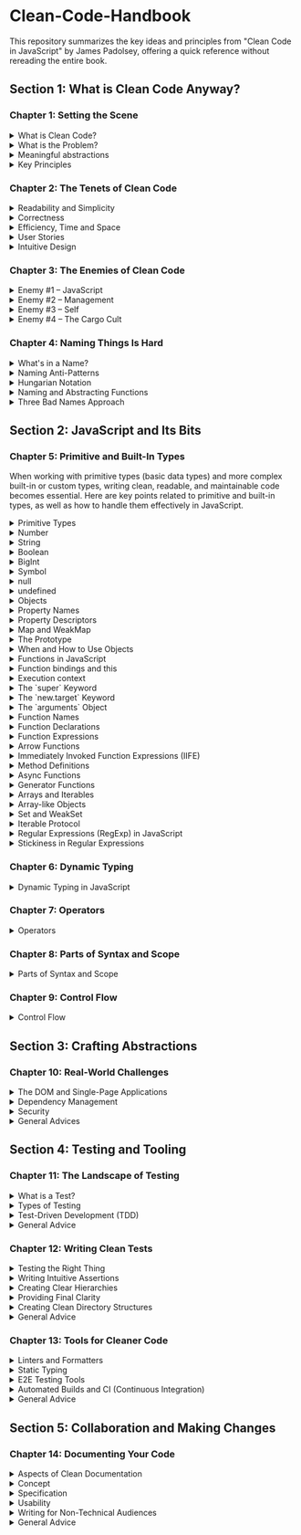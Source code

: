 # Clean-Code-Handbook
This repository summarizes the key ideas and principles from "Clean Code in JavaScript" by James Padolsey, offering a quick reference without rereading the entire book.

## Section 1: What is Clean Code Anyway?

### Chapter 1: Setting the Scene

<details> 
  <summary>What is Clean Code?</summary>
  
- Clean code is simple, clear, and maintainable.

- It prioritizes readability for humans over machines.
  
</details> 

<details>
  <summary>What is the Problem?</summary>
  
   Understanding the user's needs is crucial in programming. To effectively address a problem, we must ask key questions:
  
  - What problem is the user encountering?
  - How do they currently carry out this task?
  - What existing solutions are there and how do they work?
  
  By thoroughly understanding the problem, we can ideate, plan, and write code that effectively resolves it. Our perception of the problem shapes the model we create, which ultimately influences the solution we develop.

</details>

<details>
  <summary>Meaningful abstractions</summary>
  
- Abstraction simplifies complexity by presenting it in a more understandable form. In coding, abstractions allow us to manage complexity without needing to grasp all underlying details. The key is that every line of code involves using, creating, or communicating abstractions.
  ![Screenshot_1](https://github.com/user-attachments/assets/4909a76c-53fc-4e42-854d-11d45ab8a3a0)

  
- The tower of abstraction represents the layers of complexity in technology, from hardware at the base to high-level interfaces at the top. Each layer abstracts complexity for the layer above. When writing code, we're adding to this tower, with users either being other developers or end-users who interact with the simplified interfaces we've built. 
 ![Screenshot_2](https://github.com/user-attachments/assets/5520edc6-e8b8-4131-95fa-8dc58d5ce3c0)

</details>

<details> 
  <summary>Key Principles</summary>
- Code should be readable, understandable, and maintainable.
- Avoid unnecessary complexity and always aim for simplicity in structure and logic.
</details>


### Chapter 2: The Tenets of Clean Code

<details> 
  <summary>Readability and Simplicity</summary>
  
- Readable code is paramount. It should be easy for others (or your future self) to understand the intent of the code without extensive comments or documentation.

- Simple solutions to problems are often the best, avoiding unnecessary abstraction and complexity.

1. **Correct**: The code performs its intended function accurately.
2. **Stable**: It consistently behaves as expected under various conditions.
3. **Resilient**: It gracefully handles errors and unexpected situations.

#### Example

```javascript
// Instead of this:
  const r = (x, y) => Math.sqrt(Math.pow(x, 2) + Math.pow(y, 2)); 

// Write this:
  function calculateHypotenuse(x, y) {
    return Math.sqrt(x * x + y * y);
}
```
  
</details> 

<details>
  <summary>Correctness</summary>
  
  Correct code meets predefined expectations and requirements.

  ### Establishing Correctness

1. **Understand Requirements**:
   - Requirements should guide how the code should behave.

3. **Handle Edge Cases**:
   - Recognize and manage special scenarios and edge cases.

4. **Use Existing Libraries**:
   - Prefer using well-tested open-source libraries for common tasks. 

5. **Test Thoroughly**:
   - Develop comprehensive tests to ensure your code meets all requirements and handles various scenarios effectively.
  
</details>

<details>
  <summary>Efficiency, Time and Space </summary>

  Efficiency in software development focuses on optimizing resource use—time, space, and performance—while minimizing waste. Key aspects include:

- Performance: Enhancing execution speed.
- Resource Use: Reducing memory and CPU consumption.
- Economy: Designing cost-effective code.
- Ecology: Lowering environmental impact.

#### Time Optimization
  Efficient time management ensures faster performance and better user experience by:

- Reducing execution time.
- Optimizing CPU usage.
- Enhancing responsiveness through techniques like asynchronous programming.
  
#### Space Optimization  
  Effective space management minimizes data size and improves performance by:

- Optimizing memory usage.
- Reducing data duplication.
- Efficiently managing bandwidth.

Balancing these factors leads to software that is not only effective but also environmentally and user-friendly.

</details>

<details>
  <summary>User Stories</summary>
  
 User stories articulate system requirements from the user's perspective, commonly used in Agile methodologies like Scrum(breaks work into smaller parts, iterative development, delivering high value).

### Structure 

- **Person**:The user role benefiting from the feature.
- **Want**:  The desired functionality.
- **Purpose**: The benefit of the feature for the user.

### Examples

- **Add Contact**:
- **Delete Contact**:
- **Find Contact**:

### Benefits of User Stories

1. **User Focus**: Clarifies requirements based on user needs. 
2. **Development Guidance**: Provides clear goals for prioritization.
3. **Usability**:  Helps create intuitive solutions.

</details>

<details>
  <summary>Intuitive Design</summary>
  
Intuitive design aims to create user interfaces that are easy to understand and use without extensive cognitive effort.

### Principles 

1. **Consistency**: Use familiar patterns to reduce learning curves.

2. **Clarity**: Design elements should clearly convey their functions.

3. **Feedback**: Provide immediate responses to user actions.

### Examples

- Common icons (e.g., "X" for close).

- Naming conventions (e.g., Boolean functions starting with "is"). (e.g., `isValid`, `isCompleted`). it helps users quickly understand the return type.

- Color coding (e.g., green for success, red for errors).

</details>


### Chapter 3: The Enemies of Clean Code

<details>
  <summary>Enemy #1 – JavaScript</summary>

  JavaScript is a versatile language that presents challenges for clean coding due to its flexibility and rapidly evolving ecosystem. Key issues include:

  - **Complexity:** A wide array of frameworks and libraries can lead to inconsistencies.

  - **Diverse Approaches:** Multiple ways to achieve goals complicate clean code practices.

  </details>

  <details>
  <summary>Enemy #2 – Management</summary>

  Management practices can compromise clean code quality through:

  - **Pressure to Ship:** Deadlines may result in neglected documentation, architecture degradation, and insufficient testing.

  - **Bad Metrics:** Metrics that don't align with clean code principles can misguide priorities.

  - **Lack of Ownership:** Absence of responsibility leads to fragile, inefficient code.

  </details>

  <details>
  <summary>Enemy #3 – Self</summary>

 Programmers must balance ego and pride to maintain clean code:

  - **Avoid Complex Syntax:**Prioritize simplicity and readability over showcasing skill.

  - **Team Dynamics:** Embrace compromise and understanding in differing opinions.

  - **Address Imposter Syndrome:** Recognize self-worth and communicate confidently despite self-doubt.

  </details>

  <details>
  <summary>Enemy #4 – The Cargo Cult</summary>

  Cargo culting involves imitating practices without understanding their purpose. Key points include:

  - **Pressure to Ship:** Deadlines may result in neglected documentation, architecture degradation, and insufficient testing.

  - **Blind Imitation:**  Copying code or practices without understanding can lead to inefficiencies.

  - **Tool Adoption:** Use tools and libraries critically, evaluating their suitability and relevance.


  </details>

### Chapter 4: Naming Things Is Hard

<details>
  <summary>What's in a Name?</summary>
  
Choosing a good name is subjective and depends on the context, experience, and language. Good names should reflect:

- **Purpose:** 
  A well-chosen name clearly indicates the purpose of a function, variable, or class. Names should be self-evident within their context, avoiding unnecessary comments.

  #### Example: 

  ```javascript
    class TenancyAgreement {
    // Better names communicate purpose effectively
    documentId; 
    documentTimestamp;
  }
  ```

- **Concept:** Good names convey the underlying idea or concept they represent, which is essential for understanding the intent behind the code.

 #### Example: 

  ```javascript
   const status = {
      rejectedDeal,
      acceptedDeal,
      pendingDeal,
      stalledDeal
};
  ```


- **Contract:** Expectations about its behavior. A good name sets expectations about its usage:

1. Boolean variables prefixed with is.

2. Constants in uppercase.

3. Plural names indicate collections.

</details>

<details>
  <summary>Naming Anti-Patterns</summary>

Avoid common naming pitfalls:

1. **Needlessly Short Names**

Short names often obscure intent and rely on specific knowledge.

#### Example: 

  ```javascript
  //Bad Namning:

   function incId(id, f) {
    for (let x = 0; x < ids.length; ++x) {
        if (ids[x].id === id && f(ids[x])) {
            ids[x].n++;
        }
    }
}


//Good Naming:

function incrementJobInstancesByIdIfFilter(id, filter) {
    for (let i = 0; i < jobs.length; i++) {
        let job = jobs[i];
        if (job.id === id && filter(job)) {
            job.nInstances++;
        }
    }
}
  ```

  2. **Needlessly Exotic Names**

Exotic names can confuse the reader.

#### Example: 

  ```javascript
  //Bad Namning:

  function deStylizeParameters(params) {
    disEntangleParams(params, p => !!p.style).obliterate();
}

//Good Naming:

function removeStylingFromParams(params) {
    filterParams(params, param => !!param.style).remove();
}
  ```

3. **Needlessly Long Names**

Long names can indicate confusion and complexity.

#### Example: 

  ```javascript
  //Bad Namning:

documentManager.refreshAndSaveSignedAndNonPendingDocuments();

//Good Naming:

documentManager.refreshSignedDocuments();
documentManager.refreshNonPendingDocuments();
documentManager.saveSignedDocuments();
documentManager.saveNonPendingDocuments();

  ```

</details>


<details>
<summary>Hungarian Notation</summary>

Hungarian Notation involves prefixing variable names with type information, which can be useful but also has its disadvantages in JavaScript.

#### Example: 

  ```javascript
  function renderArticle(name) {
    const article = Article.getByName(name);
    const title = article.getTitle();
    const strArticle = article.toString();
    // ...
}

  ```
</details>

<details>
<summary>Naming and Abstracting Functions</summary>

Function names should be imperative, avoiding over-qualification.

#### Example: 

  ```javascript
  function findBicycle({ color, frontWheel }) {
    // Implementation
}


  ```
</details>

<details>
<summary>Three Bad Names Approach</summary>

To overcome naming challenges, generate three imperfect names and refine from there.

#### Example: 

  ```javascript
 // Generate three bad names
// 1. matchUsernameAgainstForbiddenWords
// 2. checkForForbiddenWordConflicts
// 3. isUsernameReservedWord

// Refine to a suitable name
let finalName = isUsernameForbiddenWord;

  ```
This technique facilitates brainstorming and leads to clearer names.

</details>


## Section 2: JavaScript and Its Bits

### Chapter 5: Primitive and Built-In Types

When working with primitive types (basic data types) and more complex built-in or custom types, writing clean, readable, and maintainable code becomes essential. Here are key points related to primitive and built-in types, as well as how to handle them effectively in JavaScript.

<details>
  <summary>Primitive Types</summary>
  In JavaScript, primitive types are values that are not objects and do not have methods or properties. The seven primitive types are:

- **Number**
- **String**
- **Boolean**
- **Undefined**
- **Null**
- **BigInt**
- **Symbol**

#### Immutability of Primitives

- **Immutability:** Primitive values are immutable. You cannot change the value itself, only reassign variables to new values.
- **Example:**

    ```javascript
    let name = 'simon';
    let copy = name;
    name = name.toUpperCase();
    // name => "SIMON"
    // copy => "simon"
    ```

#### Primitive Wrappers

- **Primitive Wrappers:** JavaScript wraps primitive values in their respective wrapper objects (e.g., `String`, `Number`) to allow access to methods. Wrapping occurs at the time of property access.
- **Wrapper Objects:** While you can create wrapper objects yourself, adding properties to them is not recommended as it is considered an anti-pattern.

    ```javascript
    const name = new String('James');
    name.surname = 'Padolsey'; // Anti-pattern
    ```

- **Casting:** Invoking wrapper constructors as functions casts values to a different type:

    ```javascript
    String(123); // "123"
    Number("2"); // 2
    Boolean(0); // false
    ```

#### Falsy Primitives

- **Falsy Values:** Values that evaluate to `false` in Boolean contexts. There are eight falsy values:

    - `null`
    - `undefined`
    - `+0 or -0` (zero)
    - `false` (Boolean)
    - `""` (empty string)
    - `0n` (BigInt zero)
    - `NaN` (Not-a-Number)

- **Truthy Values:** All values that are not falsy.

- **Example:**

    ```javascript
    if (0) {
        // This will not run. 0 is falsy.
    }
    if (1) {
        // This will run. 1 is truthy.
    }
    ```

#### Best Practices

- **Be Explicit:** When checking for values, especially in conditional or logical contexts, be explicit to avoid unexpected behavior from falsy values.

    ```javascript
    if (person.age === null || person.age === undefined) {
        processIdentity(person);
    }
    ```

</details>


<details>
  <summary>Number</summary>
  
 The `Number` primitive type in JavaScript is used to represent numerical data and is stored in the double-precision 64-bit floating-point format (IEEE 754). The format is divided into three parts:

- **1 bit** for the sign (positive or negative)
- **11 bits** for the exponent (position of the decimal point)
- **52 bits** for the fraction or significand (integer value)

#### Zero Values

- **Positive Zero (+0) and Negative Zero (-0):** In JavaScript, both are considered equal (`+0 === -0`) and both are falsy.

#### Precision and Limits

- **Safe Integer Range:** JavaScript can safely represent integers between `Number.MIN_SAFE_INTEGER` and `Number.MAX_SAFE_INTEGER`:

    ```javascript
    Number.MAX_SAFE_INTEGER; // 9007199254740991
    Number.MIN_SAFE_INTEGER; // -9007199254740991
    ```

- **Precision Loss:** Beyond these bounds, integer precision is lost. For example:

    ```javascript
    const max = Number.MAX_SAFE_INTEGER;
    max + 1; // => 9007199254740992 (correct)
    max + 2; // => 9007199254740992 (incorrect)
    ```

- **BigInt:** For numbers beyond this range, use `BigInt`:

    ```javascript
    const max = BigInt(Number.MAX_SAFE_INTEGER);
    max + 1n; // => 9007199254740992n (correct)
    ```

#### Floating-Point Precision

- **Decimal Precision Issues:** Due to floating-point representation, some decimals may have precision issues:

    ```javascript
    0.1 + 0.2; // => 0.30000000000000004
    ```

- **Comparison:** Use `Number.EPSILON` to handle precision errors in comparisons:

    ```javascript
    const someValue = 0.1 + 0.2;
    if (Math.abs(someValue - 0.3) < Number.EPSILON) {
        // someValue is effectively equal to 0.3
    }
    ```

- **Integer Conversion:** Convert decimals to integers for precise calculations:

    ```javascript
    const unwieldyDecimalValue = 0.12345678;
    unwieldyDecimalValue * 1e8; // => 12345678
    ```

#### Special Values

- **NaN (Not-a-Number):** Represents a failed number conversion:

    ```javascript
    Number('wow'); // NaN
    ```

    Check for valid numbers:

    ```javascript
    if (typeof myNumber === 'number' && !isNaN(myNumber)) {
        // Do something with the number
    }
    ```

- **Infinity and -Infinity:** Represent overflow in mathematical operations:

    ```javascript
    100 / 0; // => Infinity
    100 / -0; // => -Infinity
    ```

    Check for Infinity:

    ```javascript
    100 / 0 === Infinity; // => true
    ```

</details>


<details>
  <summary>String</summary>
  
 The `String` type in JavaScript represents sequences of characters and is used for text-like content. Strings can be delimited by:

- **Single quotes:** `'Titanic'`
- **Double quotes:** `"Ship"`
- **Backticks (template literals):** 
    ```javascript
    const report = `
    RMS Titanic was a British passenger liner...
    `;
    ```

#### Multi-line Strings

- **Single and Double Quotes:** Use escaped newlines (`\`):

    ```javascript
    const a = "example of a \
    string with escaped newline \
    characters";
    ```

- **Template Literals:** Naturally support multi-line strings and expression interpolation:

    ```javascript
    const nBreadLoaves = 4;
    const breadLoafCost = 2.40;
    const message = `
    I bought ${nBreadLoaves} loaves of bread for ${nBreadLoaves * breadLoafCost} euros.
    `;
    ```

#### Unicode

- **UTF-16 Encoding:** JavaScript strings are sequences of 16-bit integers (UTF-16 code units). Most characters are represented by a single code unit, but some, like emojis, require surrogate pairs.

    - **Example:** Panda emoji requires two UTF-16 code units: U+D83D and U+DC3C.

- **Combining Characters:** Some characters can be combined to form new symbols. For example, accents can be added to letters using combining characters:

    ```javascript
    const accentedLetter = 'a\u0303'; // "ã"
    ```

- **Escape Sequences:**
    - **Basic Multilingual Plane (BMP):** Use `\uXXXX` for characters between U+0000 and U+FFFF.
    - **Supplementary Planes:** Use `\u{X}` for characters between U+010000 and U+10FFFF.

    ```javascript
    const pandaEmoji = '\u{1F43C}'; // 🐼
    ```

#### Length Property

- **Length vs. Actual Characters:** The `length` property returns the number of UTF-16 code units, not the number of characters or grapheme clusters. This can be misleading for strings containing surrogate pairs or complex symbols.

    ```javascript
    'fox'.length; // 3
    '12345'.length; // 5
    '😊'.length; // 2 (surrogate pair)
    ```


</details>


<details>
  <summary>Boolean</summary>
  
  The `Boolean` primitive type represents two values: `true` and `false`.

#### Usage

- **Semantics:** Represents binary states like on/off or yes/no. Commonly used in control flow:

    ```javascript
    const age = 100;
    const hasLivedTo100 = age >= 100;
    if (hasLivedTo100) {
        console.log('Congratulations on living to 100!');
    }
    ```

#### Wrapping

- **Boolean Object:** The `Boolean` primitive can be wrapped in an object:

    ```javascript
    const isTrueObj = new Boolean(true);
    const isFalseObj = new Boolean(false);
    ```

- **Behavior in Conditionals:** When used as an object, the `Boolean` instance will always evaluate to `true` in conditionals, regardless of its primitive value:

    ```javascript
    if (isFalseObj) {
        // This will run
    }
    ```

- **Recommendation:** Avoid wrapping Boolean values in objects. It’s an anti-pattern and can lead to unexpected behavior.

#### Logical Operators

- **Logical Operators:** Boolean values are commonly returned by logical operators such as `>=` and `===`.

    ```javascript
    const result = (5 >= 3); // true
    const isEqual = (5 === 5); // true
    ```


</details>

<details>
  <summary>BigInt</summary>
  
 The `BigInt` type in JavaScript is used for representing integers of arbitrary precision, allowing for storage and operations on very large integers that exceed the precision of the `Number` type.

#### Declaration

- **Syntax:** BigInt literals are declared by appending `n` to the end of an integer:

    ```javascript
    const largeNumber = 100007199254740991n;
    ```

#### Features

- **Arbitrary Precision:** Can represent integers of unlimited length, useful for applications needing high-accuracy integers, such as financial calculations.

- **Operations:** BigInt values can be used with arithmetic operators, but only if both operands are BigInts:

    ```javascript
    const result = (1n + (2n * 3n)) + 4n; // => 11n
    ```

- **Type Compatibility:** BigInt cannot be used directly with JavaScript's native `Math` methods or mixed with `Number` types:

    ```javascript
    Math.abs(1n); // TypeError: Cannot convert a BigInt value to a number
    1n + 1; // TypeError: Cannot mix BigInt and other types, use explicit conversions
    ```

#### Summary

- **Usage:** BigInt is ideal for scenarios requiring precise integer representation beyond the limits of the Number type.
- **Compatibility:** Ensure operations involve only BigInt values to avoid TypeErrors.

</details>

<details>
  <summary>Symbol</summary>
  
  A `Symbol` is a primitive type used to create unique values that can be used as property keys. Each `Symbol` is guaranteed to be unique and can be used to add metadata or private properties to objects.

#### Creation

- **Syntax:** Symbols are created using the `Symbol` function. An optional description can be provided for debugging purposes:

    ```javascript
    const uniqueKey = Symbol();
    const annotatedKey = Symbol('Description');
    ```

#### Features

- **Uniqueness:** Each Symbol is unique, meaning two Symbols created with the same description will still be different:

    ```javascript
    const key1 = Symbol('key');
    const key2 = Symbol('key');
    console.log(key1 === key2); // => false
    ```

- **Object Properties:** Symbols can be used as keys for object properties. These properties are not enumerated by default object iteration methods like `for...in`:

    ```javascript
    const obj = {};
    obj[Symbol('hidden')] = 'value';
    for (let key in obj) console.log(key); // Does not log the Symbol key
    ```

- **Retrieval:** To access properties keyed by Symbols, use `Object.getOwnPropertySymbols`:

    ```javascript
    const symbols = Object.getOwnPropertySymbols(obj);
    console.log(obj[symbols[0]]); // => 'value'
    ```

- **Use Cases:** Symbols are useful for defining unique properties or metadata on objects, and for implementing private or hidden properties. They can also be used for custom behavior, such as defining a custom iterator with `Symbol.iterator`.

#### Example

Symbols can be used for unique property keys and custom behaviors:

```javascript
const log = thing => {
    console.log(
        thing[log.CUSTOM_RENDER] ?
        thing[log.CUSTOM_RENDER](thing) :
        thing
    );
};
log.CUSTOM_RENDER = Symbol();

class Person {
    constructor(name) {
        this.name = name;
        this[log.CUSTOM_RENDER] = () => `Person (name = ${this.name})`;
    }
}

log(123); // Logs: "123"
log(new Person('Sarah')); // Logs: "Person (name = Sarah)"
```
#### Summary
- **Uniqueness**: Symbols are always unique and useful for non-enumerable properties.
- **Usage**: Ideal for creating unique keys for object properties, private metadata, and custom object behaviors.

</details>

<details>
  <summary>null</summary>
  
 The `null` primitive type represents the intentional absence of a value. It is used to explicitly indicate that a value is not available or has not been set.

#### Key Points

- **Single Value:** `null` is a type with a single value, which is `null`.
- **Intentional Absence:** Unlike `undefined`, which signifies a value that is not defined, `null` is used to denote that a value is deliberately absent.
  
    ```javascript
    const features = {
        hasWifi: false,
        hasDisabledAccess: true,
        hasParking: null
    };
    ```

- **Falsy Value:** `null` is always falsy in Boolean contexts, meaning it evaluates to `false` in conditionals:

    ```javascript
    if (features.hasParking) {
        // This will not run as hasParking is null
    }
    ```

- **Explicit Checks:** To distinguish between `null` and `undefined`, it's advisable to perform explicit checks:

    ```javascript
    if (features.hasParking !== null && features.hasParking !== undefined) {
        // hasParking is available...
    } else {
        // hasParking is not set (undefined) or unavailable (null)
    }
    ```

- **Abstract Equality Comparison:** Using the abstract equality operator `==` can check for both `null` and `undefined`:

    ```javascript
    if (features.hasParking != null) {
        // hasParking is available...
    } else {
        // hasParking is not set (undefined) or unavailable (null)
    }
    ```

- **Typeof Operator:** Be cautious with the `typeof` operator. Due to JavaScript's legacy behavior, `typeof null` returns `"object"`, which can be misleading:

    ```javascript
    typeof null; // => "object"
    ```

#### Summary

- **Use Case:** `null` is used to explicitly represent the absence of a value.
- **Checks:** Prefer explicit checks (e.g., `value === null`) to ensure clarity and avoid bugs.
- **Behavior:** `null` is falsy and can be compared with `undefined` using `==` for succinctness, though explicit checks are recommended for clarity.

</details>

<details>
  <summary>undefined</summary>
  
 The `undefined` primitive type indicates that a value is not defined or is missing. It represents the absence of a value that should be explicitly set.

#### Key Points

- **Single Value:** `undefined` is a type with only one value, which is `undefined`. It is used to signify that a value has not been initialized or does not exist:

    ```javascript
    const coffee = {
        type: 'Flat White',
        shots: 2
    };
    coffee.name; // => undefined
    coffee.type; // => "Flat White"
    ```

- **Implicit Setting:** Unlike `null`, `undefined` should not be explicitly set. It is automatically assigned by JavaScript when a variable or object property is declared but not initialized:

    ```javascript
    let someVar;
    console.log(someVar); // => undefined
    ```

- **ReferenceError vs. Undefined:** If an identifier is not declared, accessing it will result in a `ReferenceError`. Accessing a non-existent property on an object, however, will return `undefined`:

    ```javascript
    // ReferenceError
    thisDoesNotExist; // !! ReferenceError: thisDoesNotExist is not defined

    const obj = {};
    console.log(obj.foo); // => undefined

    // TypeError
    console.log(obj.foo.baz); // !! TypeError: Cannot read property 'baz' of undefined
    ```

- **Global Value:** `undefined` is a globally available value in JavaScript. It is not a literal and should not be reassigned. Reassigning `undefined` in local scopes can lead to unexpected results:

    ```javascript
    let undefined = 1;
    console.log(undefined); // => 1

    // Avoid this anti-pattern
    ```

- **Reliable `undefined`:** To avoid issues with reassigning `undefined`, use the `void` operator or `typeof` operator to reliably check for `undefined` values:

    ```javascript
    void 0; // => undefined
    void null; // => undefined
    void undefined; // => undefined

    // Safe check for undefined
    if (typeof myValue === 'undefined') { ... }
    ```

- **Linting Tools:** Use linting tools to enforce correct usage of `undefined` and avoid potential pitfalls.

#### Summary

- **Use Case:** `undefined` represents variables or properties that are not defined or initialized.
- **Avoid Assigning:** Do not assign `undefined` to variables; use `null` instead for intentional absence.
- **Explicit Checks:** Always explicitly check for `undefined` using `typeof`.
</details>

<details>
  <summary>Objects</summary>
  
  In JavaScript, everything that is not a primitive value is considered an object. This includes plain objects, arrays, functions, and more. Objects are fundamental for storing collections of data and representing complex entities.

#### Plain Objects

A plain object is commonly created using an object literal, which is a set of key-value pairs enclosed in curly braces:

```javascript
const animal = {
    name: 'Duck',
    hobby: 'Paddling'
};
```
#### Object Constructor
You can also create objects using the Object constructor. This method is less common but still valid:

```javascript
const animal = new Object();
animal.name = 'Duck';
animal.hobby = 'Paddling';
```
#### Object Literals vs. Object Constructor
- **Object Literals**: Preferred for most situations due to their simplicity and readability. They allow you to define and initialize an object in a single expression.

```javascript
const person = {
    firstName: 'John',
    lastName: 'Doe'
};
```
- **Object Constructor**: Less commonly used, but useful for creating objects dynamically or when adding properties later.

```javascript
const person = new Object();
person.firstName = 'John';
person.lastName = 'Doe';
```
#### Key Points
- **Properties and Methods**: Objects can have properties (key-value pairs) and methods (functions as values).

```javascript
const car = {
    make: 'Toyota',
    model: 'Corolla',
    start: function() {
        console.log('Car started');
    }
};

car.start(); // => Car started
```
- **Prototype**: All objects in JavaScript inherit properties and methods from a prototype. This prototype-based inheritance is a core feature of JavaScript's object model.

#### Summary
- **Object Creation**: Use object literals for simplicity and readability. Use the Object constructor when dynamically creating objects or when needed.
- **Object Use**: Objects are used to group related data and functionality together. They are foundational to JavaScript programming

</details>

<details>
  <summary>Property Names</summary>
  
In JavaScript, property names (or keys) used in objects are stored as strings. However, when using object literals, you can declare keys using regular identifiers, number literals, or string literals. Here’s how you can define property names:

```javascript
const object = {
    foo: 123,         // Using an identifier as the key
    "baz": 123,       // Using a String literal as the key
    123: 123          // Using a Number literal as the key
};
```
#### Accessing Properties
- **Identifiers**: Preferred for readability and ease of access. Properties defined with identifiers can be accessed using dot notation:

```javascript
const data = {
    hobbies: ['tennis', 'kayaking']
};
data.hobbies; // => ['tennis', 'kayaking']
```
- **String Literals**: If the key is not a valid identifier, you must use square-bracket notation:

```javascript
const data = {
    'my hobbies': ['tennis', 'kayaking']
};
data['my hobbies']; // => ['tennis', 'kayaking']
```
- **Number Literals**: When using number literals as keys, they are automatically converted to strings:

```javascript
const data = {
    123: 'numeric key'
};
data[123]; // => 'numeric key'
```

#### Computed Property Names
- You can use computed property names with square brackets to dynamically add properties to an object literal:

```javascript
const data = {
    ['item' + (1 + 2)]: 'foo'
};
console.log(data); // => { item3: 'foo' }
console.log(data.item3); // => 'foo'
```

#### Objects as Key-Value Stores
- Objects can store arbitrary values as properties, making them useful for key-value pairs. However, since all keys are internally stored as strings, you might need to use string representations of non-primitive values:

```javascript
const me = {
    name: 'James',
    location: 'England',
    toString() {
        return [this.name, this.location].join(', ');
    }
};
console.log(me.toString()); // => "James, England"
console.log(String(me)); // => "James, England"
```
#### Using Objects with String Coercion
- When an object is used in a context that requires a string, such as when used as a key in another object, its toString method is called:

```javascript
const peopleInEurope = {};
peopleInEurope[me] = true;
console.log(Object.keys(peopleInEurope)); // => ["James, England"]
console.log(peopleInEurope[me]); // => true
```
#### Modern Alternatives
- Using Map or WeakMap is preferred for cases where keys need to be non-primitive or more complex:

- **Map**: Provides a way to use objects or other values as keys, preserving their identity.

- **WeakMap**: Stores key-value pairs where the keys are objects and are garbage-collected when no longer in use.

- This approach allows for more robust handling of key-value pairs where the key is not just a string.

</details>

<details>
  <summary>Property Descriptors</summary>
  
  In JavaScript, when adding properties to objects using object literals or property access, the properties have implicit traits:

- **configurable:** Allows the property to be deleted from the object or its descriptor to be changed.
- **enumerable:** Indicates whether the property will appear in enumerations like `for...in` and `Object.keys()`.
- **writable:** Determines if the property's value can be changed via assignment (e.g., `obj.prop = ...`).

### Setting Property Descriptors

You can define or modify these traits using the `Object.defineProperty()` method. By default, traits are set to `false`, so you need to specify them explicitly if needed:

```javascript
const myObject = {};
Object.defineProperty(myObject, 'name', {
    writable: false,
    configurable: false,
    enumerable: true,
    value: 'The Unchangeable Name'
});

console.log(myObject.name); // => "The Unchangeable Name"
myObject.name = 'something else'; // No effect
console.log(myObject.name); // => "The Unchangeable Name"
delete myObject.name; // No effect
console.log(myObject.name); // => "The Unchangeable Name"
```
- You can also use Object.defineProperties() to define multiple properties at once:

```javascript
const chocolate = Object.defineProperties({}, {
    name: { value: 'Chocolate', enumerable: false },
    tastes: { value: ['Bitter', 'Sweet'], enumerable: true }
});

console.log(chocolate.name); // => "Chocolate"
console.log(chocolate.tastes); // => ["Bitter", "Sweet"]
console.log(Object.keys(chocolate)); // => ["tastes"]
```
#### Handling Configurability
- If a property is marked as non-configurable, attempting to redefine or change its traits will throw a TypeError:

```javascript
const obj = {};
Object.defineProperty(obj, 'timestamp', {
    configurable: false,
    value: Date.now()
});

Object.defineProperty(obj, 'timestamp', {
    configurable: true
});
// ! TypeError: Cannot redefine property: timestamp
```
#### Getters and Setters
- You can define custom setters and getters for properties. Getters return a value when the property is accessed, while setters handle assignments:

```javascript
const data = Object.defineProperties({}, {
    name: {
        set(name) { this.normalizedName = name.toLowerCase(); },
        get() { return this.normalizedName; }
    }
});

data.name = 'MoLLy BroWn';
console.log(data.name); // => "molly brown"
```
- In this example, name is not enumerable, writable, or configurable. Instead, the internal normalizedName is used for storage:

```javascript
console.log(Object.keys(data)); // => ["normalizedName"]
```
#### Defining Getters and Setters in Object Literals or Classes
- You can define getters and setters directly within object literals or class definitions. For example, a custom subclass of Array with a last getter:

```javascript
class SpecialArray extends Array {
    get last() { return this[this.length - 1]; }
}

const myArray = new SpecialArray('a', 'b', 'c', 'd');
console.log(myArray.last); // => "d"
myArray.push('e');
console.log(myArray.last); // => "e"
```
#### Best Practices
- **Principle of Least Astonishment (POLA)**: Ensure that custom behaviors or properties align with user expectations to avoid surprises or bugs.
- **Consistency**: Follow natural language semantics and maintain consistency in property behavior and custom methods.
By keeping these practices in mind, you can ensure that your use of property descriptors and custom getters/setters is clear, predictable, and maintainable.

</details>

<details>
  <summary>Map and WeakMap</summary>
  
 `Map` and `WeakMap` are JavaScript abstractions for storing key-value pairs. Unlike regular objects, where keys are limited to strings and symbols, `Map` and `WeakMap` can use any value as a key, including non-primitive values.

### Map

A `Map` object allows you to store key-value pairs where both keys and values can be of any type:

```javascript
const populationBySpecies = new Map();
const reindeer = { name: 'Reindeer', formalName: 'Rangifer tarandus' };
populationBySpecies.set(reindeer, 2000000);

console.log(populationBySpecies.get(reindeer)); // => 2,000,000
```
- Key Characteristics:
- Keys and values can be of any type.
- Keys are ordered by insertion.
- Iteration is done in insertion order.
#### WeakMap
`WeakMap` is similar to `Map` but holds weak references to keys, meaning that if an object used as a key is garbage-collected, it will not be held in memory by the WeakMap. This helps prevent memory leaks when dealing with temporary or disposable keys.

```javascript
const weakMap = new WeakMap();
const obj = { name: 'Temporary Object' };
weakMap.set(obj, 'Some value');

// After `obj` is no longer in use and is garbage-collected, the entry in `weakMap` is also removed.
```
- Key Characteristics:
- Keys must be objects (not primitive values).
- Key references are weak; if the object is garbage-collected, the key-value pair is removed from the WeakMap.
- Does not support iteration or retrieval of all keys/values.
#### When to Use Map or WeakMap
- Map if you need a collection where keys can be of any type and you need predictable iteration order or access to all key-value pairs.

- Use WeakMap if you need to associate data with objects where the associated data should not prevent the object from being garbage-collected.
Most of the time, a plain object will suffice for storing key-value pairs, but `Map` and `WeakMap` provide specialized functionality for more advanced scenarios.

</details>

<details>    
  <summary>The Prototype</summary>
  
  JavaScript uses prototypes for inheritance. Each object has an internal property called `[[Prototype]]`. When a property is accessed, JavaScript looks for it on the object, and if not found, it traverses up the prototype chain.

### Basic Usage

1. **Creating a Prototype:**

   ```javascript
   const engineerPrototype = {
     type: 'Engineer',
     sayHello() {
       return `Hello, I'm ${this.name} and I'm an ${this.type}`;
     }
   };
   ```
2. **Using Object.create**:

```javascript
const pandaTheEngineer = Object.create(engineerPrototype);
pandaTheEngineer.name = 'Panda';
console.log(pandaTheEngineer.sayHello()); // => "Hello, I'm Panda and I'm an Engineer"
```
3. **Modifying Prototypes**:
```javascript
engineerPrototype.sayGoodbye = () => 'Goodbye!';
console.log(pandaTheEngineer.sayGoodbye()); // => "Goodbye!"
```
4. **Overriding Methods**:
```javascript
pandaTheEngineer.sayHello = () => 'Yo!';
console.log(pandaTheEngineer.sayHello()); // => "Yo!"
```
5. **Inspecting Prototypes:**

```javascript
Object.getPrototypeOf(pandaTheEngineer) === engineerPrototype; // => true
```

#### Class Syntax
- Modern JavaScript uses class syntax, which simplifies prototype-based inheritance:

```javascript
class Engineer {
  type = 'Engineer';
  constructor(name) {
    this.name = name;
  }
  sayHello() {
    return `Hello, I'm ${this.name} and I'm an ${this.type}`;
  }
}
const pandaTheEngineer = new Engineer();
```
- Instance vs Prototype:
- **Instance properties**: name
- **Prototype properties**: type, sayHello

#### Avoid Modifying Native Prototypes
- Modifying native prototypes can lead to conflicts. Instead, extend native types with subclasses:

```javascript
class HeartArray extends Array {
  join() {
    return super.join(' ❤ ');
  }
}
const yay = new HeartArray('this', 'is', 'lovely');
console.log(yay.join()); // => "this ❤ is ❤ lovely"
```

</details>

<details>
  <summary>When and How to Use Objects</summary>
  
 ### Appropriate Use of Objects

- **Concept Representation:** Use objects to model and represent concepts or entities relevant to your application. For instance, subclassing `Array` to create a `HeartArray` is appropriate because it represents a sequential set of values with additional functionality.
  
- **Abstraction Design:** Ensure that objects fit naturally into your application’s design. Consider how other programmers will interact with your objects and avoid confusing or misleading designs.

### Key Points

- **Semantic Matching:** Objects should align with the concepts they represent. For example, `HeartArray` extends `Array` because it semantically represents an array with extra functionality.

- **Expectation Management:** When designing objects, consider how they will be used and what other developers will expect. This will help in creating clear, maintainable code.

### Summary

Understanding and using objects correctly is crucial for writing effective JavaScript code. Proper design and use of objects make your code cleaner and easier to work with, aligning with best practices and programming expectations.

For deeper insights into object design and abstraction, refer to Chapter 11, Design Patterns.

</details>

<details>
  <summary>Functions in JavaScript</summary>
  
 ### Types of Function Declarations

1. **Function Declaration**
   ```javascript
   function myFunction() {}
   ```
- Hoisted: Yes
- Named: Yes
2. **Function Expression**
```javascript
const myFunction = function() {};
```
- Hoisted: No
- Named: Optional (can be anonymous or named)
3. **Named Function Expression**
```javascript
const myFunction = function myFunction() {};
```
- Hoisted: No
- Named: Yes (name is local to the function itself)
4. **Fat-Arrow Function Expression**
```javascript
const myFunction = () => {};
```
- Hoisted: No
- Named: No
#### Method Definitions  
- Object Literal Method Definition

```javascript
const things = {
  myMethod() {},
  anotherMethod() {}
};
```
- Class Method Definition

```javascript
class Thing {
  myMethod() {}
  anotherMethod() {}
}
```
##### Syntactic Contexts
1. **Statement**

- Example: `function myFunction() {}`
- Description: Functions declared as statements are hoisted and can be used before they appear in the code.
2. **Expression**

- Example: `const myFunction = function() {};`
- Description: Functions declared as expressions are not hoisted and can be used only after their declaration.
3. **Method Definition**

- Example: `myMethod() {}`
- Description: Methods defined within objects or classes.
#### Key Points
- **Hoisting**: Function declarations are hoisted, allowing their use before declaration. Function expressions and fat-arrow functions are not hoisted.
- **Naming**: Function expressions can be named or anonymous. Named function expressions can have their own name, while fat-arrow functions are always anonymous.
- **Context**: Methods are specific to object literals and class definitions.

</details>

<details>
  <summary>Function bindings and this</summary>
  
### Key Bindings

1. **`this`**
   - **Description:** Refers to the execution context of the function. The value of `this` depends on how the function is invoked.
   - **Examples:**
     ```javascript
     function show() {
       console.log(this);
     }
     show(); // `this` depends on the calling context
     ```

2. **`super`**
   - **Description:** Refers to the superclass in a method or constructor. Used to call methods or access properties from the superclass.
   - **Examples:**
     ```javascript
     class Animal {
       speak() {
         console.log('Animal speaks');
       }
     }
     class Dog extends Animal {
       speak() {
         super.speak(); // Calls the speak method of Animal
         console.log('Dog barks');
       }
     }
     ```

3. **`new.target`**
   - **Description:** Indicates whether the function was invoked as a constructor with the `new` operator.
   - **Examples:**
     ```javascript
     function MyClass() {
       console.log(new.target); // Outputs: MyClass if called with new, undefined otherwise
     }
     new MyClass(); // MyClass
     MyClass(); // undefined
     ```

4. **`arguments`**
   - **Description:** Provides access to the arguments passed to the function. Not available in arrow functions.
   - **Examples:**
     ```javascript
     function sum() {
       let total = 0;
       for (let arg of arguments) {
         total += arg;
       }
       return total;
     }
     sum(1, 2, 3); // 6
     ```

### Arrow Functions

- **Behavior:** Arrow functions do not have their own `this`, `super`, `new.target`, or `arguments`. They inherit these bindings from their parent scope.
- **Examples:**
  ```javascript
  const arrowFunction = () => {
    console.log(this); // `this` is inherited from the outer scope
  };
  ```
</details>

<details>
  <summary>Execution context</summary>
  
  ### `this` Keyword

- **Determination:** The value of `this` is determined at the call time of the function and refers to the object the function is invoked on.
- **Example:**
  ```javascript
  const london = { name: 'London' };
  const tokyo = { name: 'Tokyo' };
  function sayMyName() {
    console.log(`My name is ${this.name}`);
  }
  sayMyName(); // Logs: "My name is undefined"
  london.sayMyName = sayMyName;
  london.sayMyName(); // Logs: "My name is London"
  tokyo.sayMyName = sayMyName;
  tokyo.sayMyName(); // Logs: "My name is Tokyo"
   ```
#### Global Context
- **Browser**: In the global scope, this refers to the window object.
- **Node.js**: In the global context, this refers to the module's exports.
#### Special Cases
1. **Arrow Functions**:

- **Behavior**: Arrow functions inherit this from their surrounding lexical scope.
- **Example**:
 ```javascript
const greet = () => console.log(this);
 ```
2. **Constructors**:

- **Behavior**: When a function is invoked with `new`, `this`   is a new object with its `[[Prototype]]` set to the function's prototype property.
- **Example**:
 ```javascript
function Person(name) {
  this.name = name;
}
const person = new Person('Alice');
 ```
#### Forcing this
- **bind()**: Creates a new function with `this` set to a specific value.

 ```javascript
const sayHelloToTokyo = sayMyName.bind(tokyo);
sayHelloToTokyo(); // Logs: "My name is Tokyo"
 ```
- **call()** and **apply()**: Invoke a function with this set to a specific value.

 ```javascript
tokyo.sayMyName.call(london); // Logs: "My name is London"
 ```
#### Best Practices
- Avoid Complex Invocation: Use methods like call, apply, and bind sparingly in higher-level logic to maintain code clarity. Rely on more straightforward function calls when possible.

</details>

<details>
  <summary>The `super` Keyword</summary>
  
 The `super` keyword is used in class definitions and object literals to interact with a superclass's properties and methods. It has three distinct uses:

1. **`super()`**: Calls the superclass's constructor. Must be called within a subclass's constructor and before accessing `this`.
   ```javascript
   class Banana extends Fruit {
     constructor() {
       super(); // Calls the Fruit constructor
     }
   }
   ```
2. **`super.property`**: Accesses a property on the superclass. Valid within methods defined using method definitions or constructors.

```javascript
const utils = {
  method() {
    return super.property; // Accesses a superclass property
  }
};
```
3. **`super.method()`**: Invokes a method on the superclass. Can be used in methods defined with method definitions or constructors.

```javascript
const Utils = {
  method() {
    super.method(); // Calls a superclass method
  }
};
```
#### Key Points
- **Context**: `super` is tied to class and method definitions.
- **Binding**: Unlike `this`, `super` is bound at definition time, not call time.
- **Typical Use**: Primarily used in class definitions to reference and call methods or properties from a superclass.
The `super` keyword helps manage inheritance and method calls in a structured and intuitive way, aligning with OOP principles.

</details>

<details>
  <summary>The `new.target` Keyword</summary>
  
 The `new.target` binding is used to determine whether a function was called with the `new` operator. It references the constructor function or class being instantiated.

### Key Uses

1. **Checking for Constructor Invocation**
   - When a constructor function is called with `new`, `new.target` is set to the constructor. This allows you to verify if the function was invoked as a constructor or directly.
   ```javascript
   class Foo {
     constructor() {
       console.log(new.target === Foo); // Logs: true
     }
   }
   new Foo(); // => Logs: true
   ```
2. **Ensuring Proper Usage**

- You can use  `new.target` to enforce correct instantiation practices. For example, you can ensure a function is called with `new` or throw an error if it's not.
```javascript
function Foo() {
  if (new.target !== Foo) {
    throw new Error('Foo is a constructor: please instantiate via new Foo()');
  }
}
new Foo() instanceof Foo; // => true
Foo(); // => Error: Foo is a constructor: please instantiate via new Foo()
```
3. **Creating Consistent Behavior**

- To handle cases where constructors are called with or without `new`, you can make the constructor behave consistently by redirecting direct calls to `new`.
```javascript
function Foo() {
  if (new.target !== Foo) {
    return new Foo();
  }
}
new Foo() instanceof Foo; // => true
Foo() instanceof Foo; // => true
```
#### Best Practices
- Avoid Confusing Behavior: Use `new.target` to enforce proper usage patterns or provide consistent behavior, but avoid implementing complex or unexpected functionality based on how the constructor is invoked. Stick to principles of least astonishment (POLA) to ensure your code remains intuitive and easy to understand.

</details>

<details>
  <summary> The `arguments` Object </summary>
- The `arguments` object is an array-like object available within all non-arrow functions. It holds the values of the arguments passed to the function.

### Characteristics

- **Array-like**: It has a `length` property and indexed elements (like an array), but lacks array methods (e.g., `forEach`, `map`, `reduce`).
- **Example Usage**:
  ```javascript
  function sum() {
    let total = 0;
    for (let n of arguments) total += n;
    return total;
  }
  sum(1, 2, 3, 4, 5); // => 15
  ```
## Transition to Rest Parameters
-With the introduction of the rest parameter syntax (...arg), arguments has become less common. Rest parameters provide a true array with all array methods available:

```javascript
Копировать код
function sum(...numbers) {
  return numbers.reduce((total, n) => total + n, 0);
}
sum(1, 2, 3, 4, 5); // => 15
```
## Best Practices
- Use Rest Parameters: Prefer rest parameters (...args) for new code to leverage genuine array methods and enhance code readability.
- Legacy Code: The arguments object is still valid and may appear in older codebases. However, transitioning to rest parameters is recommended for new development.

</details>

<details>
  <summary> Function Names </summary>
  
### Key Points
- **Function Declaration**: A function’s name is specified in its declaration and accessible via the `name` property.
  ```javascript
  function example() {}
  example.name; // => "example"
  ```
- Named Function Expressions: A function assigned to a variable can have a name independent of the variable, accessible only within the function scope.

``` javascript
const myFunction = function internalName() {};
myFunction.name; // => "internalName"
```
- Internal Usage: The internal name is useful for recursive or repeated calls inside the function itself, even when assigned to a different variable.

``` javascript
const myFunction = function recursiveFn() {
  recursiveFn(); // => the function can call itself here
};
```
## Practical Example
- Named function expressions can be particularly useful for recursive callbacks:

``` javascript
const capitalizeNames = function capitalize(item) {
  return Array.isArray(item) ?
    item.map(capitalize) : 
    item.charAt(0).toUpperCase() + item.slice(1);
};
```
</details>

<details>
  <summary>Function Declarations</summary>

  ### Key Points:
- **Hoisting**: Function declarations are hoisted, meaning they can be called before they are declared in the code.
  ```javascript
  hoistedFunction(); // Works without error
  function hoistedFunction() {}
  ```
- Contrast with Function Expressions: Function expressions assigned to variables are not hoisted and will throw an error if called before they are initialized.

```javascript
regularFunctionExpression(); // ReferenceError
const regularFunctionExpression = function() {};
```
- Best Practices: While hoisting can be useful, relying on it is generally discouraged as it can lead to confusion. It's better to declare functions in a clear, logical order.

</details>


<details>
  <summary>Function Expressions</summary>
  
  ### Key Points:
- **Definition**: Function expressions define functions as values, allowing them to be used wherever other values are defined.
  ```javascript
  const arrayOfFunctions = [
    function(){},
    function(){}
  ];
  ```
- Anonymous Functions: Function expressions can be anonymous, meaning they are not assigned a name. These are useful in callbacks, such as:

```javascript
[1, 2, 3].forEach(function(value) {
  // do something with each value
});
```
## Arrow Functions vs Function Expressions:
- Function expressions have access to their own this and arguments bindings.
- Arrow functions do not, which can limit their use in certain contexts, such as object methods or DOM event handlers.
# Use Case: For instance, when defining methods on prototypes, function expressions allow access to the instance via this:

``` javascript
FooBear.prototype.sayHello = function() {
  return `Hello I am ${this.name}`;
};
new FooBear().sayHello(); // => "Hello I am Foo Bear"
```
# Conclusion: Despite the rise of arrow functions, function expressions remain valuable, especially when this context is needed.

</details>


<details>
  <summary>Arrow Functions</summary>
  
  ### Key Points:
- **Definition**: Arrow functions are a more succinct alternative to function expressions with two forms:
  - **Regular**: Includes a function body and requires an explicit `return`.
    ```javascript
    const arrow = (arg1, arg2) => { return 123; };
    ```
  - **Concise**: Omits the `return` keyword for a single expression.
    ```javascript
    const arrow = (arg1, arg2) => 123;
    ```

- **Single Argument**: For single arguments, parentheses can be omitted:
  ```javascript
  const addOne = n => n + 1;
  ```
- Common Use Case: Arrow functions are often used in array methods for concise callbacks:

```javascript
[1, 2, 3].map(n => n * 2).map(n => `Number ${n}`);
// => ["Number 2", "Number 4", "Number 6"]
```
-Returning Objects: To return an object literal, wrap it in parentheses to avoid confusion with the function body:

```javascript
const giveMeAnObjectPlease = () => ({ name: 'Gandalf', age: 2019 });
```
## Key Differences from function expressions:

- No this or arguments bindings: Arrow functions retain the this value from their enclosing context.
- No prototype property: They cannot be used as constructors.
# Best Usage: Arrow functions excel in scenarios requiring concise syntax and when retaining the this context, such as event handlers:

```javascript
class MyUIComponent extends UIComponent {
  constructor() {
    this.bindEvents({
      onClick: () => {
        this; // Refers to MyUIComponent instance
      }
    });
  }
}
```
- Considerations: While succinct, arrow functions can reduce readability in dense code. Always prioritize clarity over brevity:

```javascript
process(n => n.filter((nCallback, compute) => compute(() => nCallback())));
```
</details>


<details>
  <summary>Immediately Invoked Function Expressions (IIFE)</summary>
  
- **IIFE Definition**: A function that runs immediately after being defined.
  ```javascript
  (function() { /* code */ })();
  ```
## Arrow Function IIFE:

```javascript
(() => { /* code */ })();
```
- Purpose: Creates a temporary scope, preventing variable leakage to the outer scope.

- Modern Usage: Rarely needed due to pre-compilation and module systems, but still useful for quick, self-contained logic.

</details>


<details>
  <summary>Method Definitions</summary>
  
 - **Method in Object Literals**:
  ```javascript
  const things = {
    myFunction() { /* code */ }
  };
  ```
- **Method in Class**:

```javascript
class Things {
  myFunction() { /* code */ }
}
```
- Method Bound to Object: Methods are bound to their object ([[HomeObject]]), allowing them to reference super for calling parent class methods.

# Key Example:

```javascript
class Dog {
  greet() { return 'Bark!'; }
}

class JessieTheDog extends Dog {
  greet() { return `${super.greet()} I am Jessie!`; }
}

new JessieTheDog().greet(); // "Bark! I am Jessie!"
```
- Borrowing Methods Caution: Methods retain their [[HomeObject]] binding:

``` javascript
class JessieTheCat extends Cat {
  greet = JessieTheDog.prototype.greet;
}

new JessieTheCat().greet(); // "Bark! I am Jessie!"
```
- Takeaway: Method definitions are more concise but retain binding to their original object, which can lead to unexpected behavior when borrowing methods.

</details>


<details>
  <summary>Async Functions</summary>
  
- **Async Functions** are defined using the `async` keyword before any function type:
  ```javascript
  // Async Function Declaration:
  async function foo() {}
  
  // Async Function Expression:
  const foo = async function() {};
  
  // Async Arrow Function:
  const foo = async () => {};
  
  // Async Method Definition:
  const obj = { async foo() {} };
  ```
#### Key Features:

`await` can be used inside async functions to pause execution until a Promise resolves.
- Async functions always return a Promise, which can also be awaited:
```javascript
const result = await someAsyncFunction();
```
# Async Function Characteristics:

- Same features as their non-async counterparts (e.g., async arrow functions don’t bind this or arguments).
- An async function declaration is hoisted, just like non-async functions.
- Promise Handling: Async functions simplify handling of Promises compared to traditional callback functions.
</details>


<details>
  <summary>Generator Functions</summary>
  
- **Purpose**: Generators control iteration over sequences, including infinite sequences.
  
- **Definition**: Created with a `function*` keyword, followed by an asterisk (`*`). They return a generator object that can pause and resume execution.

- **Behavior**:
  - Use `yield` to pause and return values.
  - The generator can be iterated using `.next()` method or with constructs like `for...of`.

- **Example**: 
  ```javascript
  function* myGenerator() {
    yield 'First';
    yield 'Second';
    yield 'Third';
  }
  
  const gen = myGenerator();
  console.log(gen.next().value); // 'First'
  console.log(gen.next().value); // 'Second'
  console.log(gen.next().value); // 'Third'
  ```

  # Async Generators:
- Combine async and generator functions for handling asynchronous operations in an iterable manner.
- Use for await...of to handle async iterations.

</details>


<details>
  <summary>Arrays and Iterables</summary>
  
# Arrays: Specialized objects with ordered elements. Defined using square brackets.
- Arrays have useful methods like .map() and .join() to manipulate and access elements.
# Iteration:
- Use for...of or forEach for iterating over array elements. These methods are preferred over traditional for loops for readability and functionality.

</details>


<details>
  <summary>Array-like Objects</summary>
  
- Objects that have a length property and indexed elements, but are not true arrays.
- You can use array methods by borrowing them, or convert them to actual arrays using methods like the spread operator (...).
 # Example:

```javascript
const arrayLike = { length: 2, 0: 'foo', 1: 'bar' };
const realArray = Array.from(arrayLike); // Converts array-like to a real array
```

</details>


<details>
  <summary>Set and WeakSet</summary>
  

- **Set**:
  - **Purpose**: Store unique values without duplicates.
  - **Initialization**: Can be initialized with any iterable, like arrays or strings.
  - **Example**:
    ```javascript
    const numbers = new Set([1, 2, 3, 4, 3, 2, 1]);
    console.log(numbers); // Set {1, 2, 3, 4}
    ```

- **WeakSet**:
  - **Purpose**: Store unique objects with weak references, allowing for garbage collection.
  - **Features**:
    - Only accepts objects (not primitives).
    - Objects in WeakSet can be garbage-collected if no other references exist.
  - **Note**: Useful for managing memory in certain contexts, such as caching objects.

</details>


<details>
  <summary>Iterable Protocol</summary>
  
  
- **Purpose**: Define how an object can be iterated over using constructs like `for...of` or the spread syntax.

- **Protocols**:
  - **Iterable Protocol**: An object is iterable if it has a `Symbol.iterator` method that returns an iterator.
  - **Iterator Protocol**: An iterator must have a `next` method that returns an object with `value` and `done` properties.

- **Example of Iterable Object**:
  ```javascript
  const range = {
    start: 0,
    end: 10,
    [Symbol.iterator]() {
      let current = this.start;
      const end = this.end;
      return {
        next() {
          if (current <= end) {
            return { value: current++, done: false };
          } else {
            return { done: true };
          }
        }
      };
    }
  };

  console.log([...range]); // [0, 1, 2, 3, 4, 5, 6, 7, 8, 9, 10]
  ```
  Example of Using Generator Function:

- **Generator Function: Simplifies creating iterators**.
```javascript
function* words() {
  yield 'hello';
  yield 'world';
}

console.log([...words()]); // ['hello', 'world']
```
- **Custom Iterable with Generator**:
```javascript
const customIterable = {
  values: ['a', 'b', 'c'],
  [Symbol.iterator]: function*() {
    for (const value of this.values) {
      yield value.toUpperCase();
    }
  }
};

console.log([...customIterable]); // ['A', 'B', 'C']
```
#### Note: Custom iterables should be read-only and avoid mutating the underlying data during iteration to ensure predictable behavior.

</details>


<details>
  <summary>Regular Expressions (RegExp) in JavaScript</summary>
  
  Regular expressions (RegExp) are used for pattern matching and manipulation of strings. JavaScript supports RegExp through both literal and constructor syntax.

#### Basic Syntax

- **Literal Syntax:**
  ```javascript
  /pattern/
  ```
 - **Constructor Syntax**:
 - 
```javascript
new RegExp('pattern')
```
## Patterns and Flags
- **Pattern Delimiters**: Enclosed in forward slashes (/pattern/).
- **Flags**: Modify matching behavior:
- `i` - Ignore case
- `g` - Global match
- `m` - Multiline
- `s` - Dotall (match newlines with .)
- `u` - Unicode
- `y` - Sticky (match at exact index)
#### Special Characters
- **Dot** (.): Matches any character except newline.
- **Character Classes** ([abc]): Matches any one of the characters.
#### Shorthand Classes:
-`\d` - Digit
-`\w` - Word character
-`\s` - Whitespace
#### Quantifiers
- `{n}` - Exactly n occurrences
- `{n,}` - At least n occurrences
- `{n,m}` - Between n and m occurrences
#### RegExp Methods
- `test(String)` - Tests if pattern matches.
- `exec(String)` - Returns match details.
- `String.prototype.match(RegExp)` - Retrieves matches.
- `String.prototype.replace(RegExp, Function)` - Replaces matches with function's result.
- `String.prototype.matchAll(RegExp)` - Returns iterator of all matches.
- `String.prototype.search(RegExp)` - Finds index of first match.
- `String.prototype.split(RegExp)` - Splits string by pattern.
#### lastIndex Property
- lastIndex: For global (g) and sticky (y) flags, this property determines the starting index for searches and updates after each match. Resetting lastIndex can prevent unexpected results.

</details>

<details>
  <summary>Stickiness in Regular Expressions</summary>
  
 - Stickiness refers to the behavior of a regular expression with the sticky (`y`) flag. When a RegExp has this flag, it tries to match only at the exact position specified by `lastIndex`. If a match isn't found at that index, the match attempt fails.

#### Example

```javascript
const regexp = /cat|hat/y; // match 'cat' or 'hat'
const string = 'cat in a hat';

// Initial lastIndex is 0, so it matches 'cat'
regexp.lastIndex; // => 0
regexp.test(string); // => true

// lastIndex updated to 3 after 'cat', but no match at index 3
regexp.lastIndex; // => 3
string.match(regexp); // => null

// Set lastIndex to 9 (index of 'hat')
regexp.lastIndex = 9;
string.match(regexp); // => ['hat']
```
#### Key Points
- The sticky flag ensures that lastIndex is respected in matching.
- If lastIndex does not align with the desired match, the result may be null or false.
- Stickiness is useful for matching at specific positions but requires careful management of lastIndex.

</details>


### Chapter 6: Dynamic Typing

<details>
  <summary>Dynamic Typing in JavaScript</summary>
  
 
JavaScript is a dynamically typed language, meaning variables do not have fixed types and can change during runtime. Here’s an overview of type detection and conversion in JavaScript.

## Detection

### The `typeof` Operator
The `typeof` operator is used to determine the type of a variable. It returns a string representing the type:
- `typeof "hello"` → `"string"`
- `typeof 42` → `"number"`
- `typeof true` → `"boolean"`
- `typeof undefined` → `"undefined"`
- `typeof {}` → `"object"`

### Type-Detecting Techniques
To ensure accurate type detection, different techniques are used for various types.

### Detecting Booleans
To check if a value is a boolean:
```javascript
const value = true;
console.log(typeof value === 'boolean'); // true
```
### Detecting Numbers
To check if a value is a number:

```javascript
const value = 42;
console.log(typeof value === 'number'); // true
```
### Detecting Strings
To check if a value is a string:
```javascript
const value = "hello";
console.log(typeof value === 'string'); // true
```
### Detecting Undefined
To check if a variable is undefined:

```javascript
let value;
console.log(typeof value === 'undefined'); // true
```
### Detecting Null
To check if a value is null (note that typeof null returns "object", which is misleading):
```javascript
const value = null;
console.log(value === null); // true
```
### Detecting Null or Undefined
To check if a value is either null or undefined:
``` javascript
const value = null;
console.log(value == null); // true (works for both null and undefined)
``` 
### Detecting Arrays
Arrays are objects in JavaScript, but can be detected using Array.isArray():

```javascript
const value = [1, 2, 3];
console.log(Array.isArray(value)); // true
```
### Detecting Instances
To check if a value is an instance of a specific class:
```javascript
class MyClass {}
const instance = new MyClass();
console.log(instance instanceof MyClass); // true
```
### Detecting Plain Objects
Plain objects can be detected using Object.prototype.toString.call():

```javascript
const value = {};
console.log(Object.prototype.toString.call(value) === '[object Object]'); // true
```
## Conversion, Coercion, and Casting

### Converting into a Boolean
To convert a value to a boolean:

```javascript
const value = 1;
console.log(Boolean(value)); // true
```
### Converting into a String
To convert a value to a string:

```javascript
const value = 42;
console.log(String(value)); // "42"
```
### Converting into a Number
To convert a value to a number:

```javascript
const value = "42";
console.log(Number(value)); // 42
```
### Converting into a Primitive
JavaScript automatically converts objects to primitives in certain contexts, using methods like toString() or valueOf():

```javascript
const obj = {
  toString() { return "42"; }
};
console.log(+obj); // 42 (uses toString to convert)
```

</details>


### Chapter 7: Operators

<details>
  <summary>Operators</summary>
  
 Operators in JavaScript are symbols that perform operations on operands. This chapter highlights how to use operators effectively to improve code clarity and maintainability.

## What is an Operator?
An operator is a symbol that performs operations on one or more values (operands) and returns a result. Operators include arithmetic operations, comparisons, logical operations, and more.

### Operator Arity
- **Unary Operators**: Operate on a single operand (e.g., `-x`).
- **Binary Operators**: Operate on two operands (e.g., `x + y`).
- **Ternary Operator**: Operates on three parts (condition and two expressions) (`condition ? expr1 : expr2`).

### Operator Function
Operators perform specific operations and return results based on their type and arity.

### Operator Precedence and Associativity
- **Precedence**: Determines the order in which operators are evaluated in an expression.
- **Associativity**: Determines the order of evaluation for operators with the same precedence (left-to-right or right-to-left).

### Arithmetic and Numeric Operators
- **Addition (`+`)**: Adds two values.
  - Both operands are numbers: `3 + 4` → `7`
  - Both operands are strings: `'foo' + 'bar'` → `'foobar'`
  - One operand is a string: `5 + ' apples'` → `'5 apples'`
  - One operand is a non-primitive: `true + 1` → `2`
  - **Conclusion**: Know your operands to avoid unexpected results.

- **Subtraction (`-`)**: Subtracts one value from another.
  - `5 - 3` → `2`
  - `'5' - 3` → `2` (type coercion occurs)

- **Division (`/`)**: Divides one value by another.
  - `10 / 2` → `5`

- **Multiplication (`*`)**: Multiplies two values.
  - `4 * 5` → `20`

- **Remainder (`%`)**: Returns the remainder of a division.
  - `10 % 3` → `1`

- **Exponentiation (`**`)**: Raises a number to the power of another.
  - `2 ** 3` → `8`

- **Unary Plus (`+x`)**: Converts a value to a number.
  - `+'5'` → `5`

- **Unary Minus (`-x`)**: Negates a value.
  - `-5` → `-5`

### Logical Operators
- **Logical NOT (`!`)**: Inverts a boolean value.
  - `!true` → `false`

- **Logical AND (`&&`)**: Returns true if both operands are true.
  - `true && false` → `false`

- **Logical OR (`||`)**: Returns true if at least one operand is true.
  - `true || false` → `true`

### Comparative Operators
- **Abstract Equality (`==`)**: Compares values for equality with type coercion.
  - `5 == '5'` → `true`

- **Strict Equality (`===`)**: Compares values for equality without type coercion.
  - `5 === '5'` → `false`

- **Greater Than (`>`)**: Checks if one value is greater than another.
  - `10 > 5` → `true`

- **Less Than (`<`)**: Checks if one value is less than another.
  - `5 < 10` → `true`

- **Lexicographic Comparison**: Compares strings based on character order.
  - `'apple' < 'banana'` → `true`

- **Numeric Comparison**: Compares numbers numerically.
  - `10 > 5` → `true`

### The `instanceof` Operator
- Checks if an object is an instance of a specific constructor.
  - `[] instanceof Array` → `true`

### The `in` Operator
- Checks if a property exists in an object.
  - `'name' in { name: 'John' }` → `true`

### Assignment Operators
- **Assignment (`=`)**: Assigns a value to a variable.
  - `let x = 5`

- **Increment (`++`)**: Increases a variable's value by one.
  - **Prefix**: `++x` increments before using the value.
  - **Postfix**: `x++` increments after using the value.

- **Decrement (`--`)**: Decreases a variable's value by one.
  - **Prefix**: `--x` decrements before using the value.
  - **Postfix**: `x--` decrements after using the value.

### Destructuring Assignment
- Extracts values from arrays or properties from objects into variables.
  - `const [a, b] = [1, 2]` → `a = 1, b = 2`
  - `const { name } = { name: 'John' }` → `name = 'John'`

### Property Access Operators
- **Direct Property Access**: Accesses properties using dot notation.
  - `obj.property`

- **Computed Property Access**: Accesses properties using bracket notation.
  - `obj['property']`

### Other Operators and Syntax
- **Delete Operator**: Removes a property from an object.
  - `delete obj.property`

- **Void Operator**: Evaluates an expression and returns `undefined`.
  - `void 0` → `undefined`

- **New Operator**: Creates an instance of an object.
  - `new Date()`

- **Spread Syntax**: Expands elements of an iterable into individual elements.
  - `[...array]` → `[1, 2, 3]`

- **Comma Operator**: Evaluates multiple expressions and returns the result of the last.
  - `let x = (1, 2, 3)` → `x = 3`

- **Grouping**: Parentheses are used to group expressions and control evaluation order.
  - `(2 + 3) * 4` → `20`

- **Bitwise Operators**: Perform bit-level operations (e.g., `&`, `|`, `^`, `~`).

### General Advice: 
- **Clarity over Brevity:** Always prioritize clarity. A longer but clearer line of code is better than a short and cryptic one.

- **Be Mindful of Shortcuts:** Shortcuts with operators can save space but should not sacrifice readability. When in doubt, prefer readability over cleverness.

</details>

### Chapter 8: Parts of Syntax and Scope

<details>
  <summary>Parts of Syntax and Scope</summary>
  
  ## Expressions, Statements, and Blocks

### Expressions
- **Definition**: Code snippets that evaluate to a value.
- **Example**: `2 + 2`, `"Hello" + " World"`

### Statements
- **Definition**: Instructions that perform actions and do not return values directly.
- **Example**: 
  ```javascript
  let x = 10;
  console.log("Hello");
  ```
### Forming Statements with Semicolons
- Usage: Semicolons end statements. While JavaScript can automatically insert them, it's best practice to include them.
#### Example:
```javascript
let x = 5; console.log(x);
```
### Blocks
- Definition: Enclosed in curly braces {}, blocks group statements and create a local scope.
- Usage: Commonly used with conditionals and loops.
#### Example:
```javascript
if (true) {
  let x = 10;
  console.log(x);
}
```
## Scopes and Declarations
### Variable Declarations
- **Keywords**: var, let, const
- **Behavior**:
`var`: Function or global scope, can be re-declared.
`let`: Block scope, cannot be re-declared within the same block.
`const`: Block scope, read-only constant, must be initialized.
### Let Declarations
- **Behavior**: Creates block-scoped variables.
#### Example:
```javascript
let x = 5;
if (true) {
  let x = 10; // Different x
  console.log(x); // 10
}
console.log(x); // 5
```
### Const Declarations
- **Behavior**: Creates block-scoped, read-only variables. Must be initialized.
#### Example:
```javascript
const x = 10;
// x = 20; // Error: Assignment to constant variable.
```
### Function Declarations
- **Behavior**: Hoisted, can be called before its declaration.
#### Example:
```javascript
function greet() {
  console.log("Hello");
}
greet(); // "Hello
```
### Closures
- **Definition**: Functions that maintain access to their lexical scope even when executed outside that scope.
- **Usage**: Useful for data encapsulation.
#### Example:
```javascript
function makeCounter() {
  let count = 0;
  return function() {
    count++;
    return count;
  };
}
const counter = makeCounter();
console.log(counter()); // 1
console.log(counter()); // 2
```
### General Advice: 
- **Use** `let` **and** `const` to avoid scoping issues—default to `const` unless reassignment is needed.

- **Leverage closures** for encapsulating state, but keep functions small and clear.

- **Prioritize readability** over clever tricks to ensure maintainable, easy-to-understand code.

</details>


### Chapter 9: Control Flow

<details>
  <summary>Control Flow</summary>
 
## What is Control Flow?
- **Definition**: Control flow refers to the order in which individual statements, instructions, or function calls are executed or evaluated in a script.
- **Purpose**: Directs the execution of code based on conditions or loops.

## Imperative vs. Declarative Programming
- **Imperative**: Focuses on describing how a program operates with statements that change the program state.
- **Declarative**: Focuses on what the program should accomplish without explicitly listing commands.

## The Movement of Control
- **Invocation**: Calling functions or methods.
- **Returning**: Exiting functions and optionally providing a result.
- **Yielding**: Pausing function execution to resume later, used in generators.
- **Yielding to a Yield**: Generators can yield multiple times, allowing the function to be paused and resumed.

## Complexity of Yielding
- **Complexity**: Managing state and flow can be intricate, especially with multiple yields and asynchronous code.

## Breaking
- **Definition**: Exiting a loop or switch statement prematurely.
- **Usage**: Often used in loops to stop execution based on a condition.
- **Example**:
  ```javascript
  for (let i = 0; i < 10; i++) {
    if (i === 5) break;
    console.log(i); // 0, 1, 2, 3, 4
  }
  ```
## Continuing
- **Definition**: Skipping the current iteration of a loop and continuing with the next iteration.
- **Usage**: Often used to skip specific conditions within loops.
- **Example**:
```javascript
for (let i = 0; i < 10; i++) {
  if (i % 2 === 0) continue;
  console.log(i); // 1, 3, 5, 7, 9
}
```
## Throwing
- **Definition**: Generating an error to alter control flow or handle exceptional cases.
- **Usage**: Used to signal error conditions.
- **Example**:
```javascript
function checkNumber(num) {
  if (num < 0) throw new Error("Negative number");
}
```
# Statements of Control Flow
## The `if` Statement
- **Usage**: Executes code blocks based on a condition.
- **Example**:
```javascript
if (x > 10) {
  console.log("x is greater than 10");
}
```
## The `for` Statement
- **Conventional `for`**: Traditional looping construct with initialization, condition, and increment.
- **Example**:
```javascript
for (let i = 0; i < 10; i++) {
  console.log(i);
}
for...in: Iterates over enumerable properties of an object.
```
- **Example**:

```javascript
for (let key in obj) {
  console.log(key);
}
for...of: Iterates over iterable objects (e.g., arrays).
```
- **Example**:

```javascript
for (let value of array) {
  console.log(value);
}
```
## The `while` Statement
- **Definition**: Loops while a condition is true.
- **Example**:

```javascript
let i = 0;
while (i < 5) {
  console.log(i++);
}
```
## The `do...while` Statement
- **Definition**: Loops at least once and continues while a condition is true.
- **Example**:
```javascript
let i = 0;
do {
  console.log(i++);
} while (i < 5);
```
## The `switch` Statement
- **Usage**: Selects one of many code blocks to execute.
- **Breaking and Fallthrough**: Use break to exit and fallthrough to allow multiple cases to run.
- **Example**:

```javascript
switch (day) {
  case 'Monday':
    console.log("Start of the week");
    break;
  case 'Friday':
    console.log("End of the week");
    break;
  default:
    console.log("Midweek");
}
```
- **Returning from a Switch Directly**: Can use return within a case to exit the function.
- **Example**:

```javascript
function getDayType(day) {
  switch (day) {
    case 'Saturday':
    case 'Sunday':
      return "Weekend";
    default:
      return "Weekday";
  }
}
```
## Case Blocks
- **Definition**: Individual blocks within a switch statement.
## Multivariant Conditions
- **Definition**: Using multiple conditions in if statements or switch cases.
## Handling Cyclomatic Complexity
- **Definition**: Complexity of code related to the number of paths through the code, often managed by simplifying conditional logic.
## Simplifying Conditional Spaghetti
- **Definition**: Refactoring complex nested conditions into simpler, more readable code.
# Asynchronous Control Flow
## The Event Loop
- **Definition**: Manages asynchronous operations by handling events and messages.
## Native Asynchronous APIs
- **Definition**: JavaScript APIs that handle asynchronous operations natively, like setTimeout.
## Callbacks
- **Definition**: Functions passed as arguments to be executed after an operation completes.
- **Example**:
```javascript
setTimeout(() => console.log("Done"), 1000);
```
## Event Subscribing/Emitting
- **Definition**: Managing events with listeners and emitters.
- **Example**:
```javascript
const EventEmitter = require('events');
const emitter = new EventEmitter();
emitter.on('event', () => console.log("Event triggered"));
emitter.emit('event');
```
## Promises
- **Definition**: Objects representing the eventual completion or failure of an asynchronous operation.
- **Example**:
```javascript
new Promise((resolve, reject) => {
  setTimeout(() => resolve("Done"), 1000);
}).then(result => console.log(result));
```
## `async` and `await`
- **Definition**: Syntax for working with Promises more comfortably, making asynchronous code look synchronous.
- **Example**:
```javascript
async function fetchData() {
  let response = await fetch('https://api.example.com/data');
  let data = await response.json();
  console.log(data);
}
fetchData();
```
## Summary

- **Use Loops Wisely:** Choose the right loop (`for`, `while`, `for`...`of`) based on the scenario and ensure early exits (`break`, `continue`) are used thoughtfully to enhance clarity.

- **Handle Asynchronous Control Flow Clearly:** Use `async/await` for readable asynchronous code, and ensure error handling is incorporated in Promises.

- **Minimize Complexity:** Reduce cyclomatic complexity by refactoring complex conditionals into simpler, more maintainable code paths.
</details>


## Section 3: Crafting Abstractions

### Chapter 10: Real-World Challenges

<details>
  <summary>The DOM and Single-Page Applications</summary>
  
  - **DOM Binding and Reconciliation:** JavaScript frameworks bind data to DOM elements and reconcile changes. React, for example, uses a virtual DOM to efficiently track and apply updates.

- **DOM Reconciliation:** React calculates the difference between the current and desired DOM structure (diffing) and only applies updates where necessary for better performance.

- **Messaging and Data Propagation:** In SPAs, data is passed between components using events or state management systems.

- **Frontend Routing:** SPAs handle page transitions without reloading the browser. Client-side routing lets you switch views smoothly by handling routes on the frontend.


####DOM Reconciliation Example:

```JavaScript
import React, { useState } from 'react';

function Counter() {
  const [count, setCount] = useState(0);

  return (
    <div>
      <p>Count: {count}</p>
      <button onClick={() => setCount(count + 1)}>
        Increment
      </button>
    </div>
  );
}

export default Counter;
```

React efficiently updates the DOM by re-rendering only the parts that need changes.

</details>

<details>
  <summary>Dependency Management</summary>

- **Module Definition – Then and Now:** The shift from manually managing scripts to using modern module systems like ES6 modules or tools like Webpack.

- **npm and package.json:** Use npm to manage dependencies in your project. The `package.json` file tracks your dependencies, allowing you to install, update, or remove them easily.

- **Bundling and Serving:** Tools like Webpack bundle your JavaScript files for better performance. In production, ensure your bundles are optimized for faster load times.


</details>


<details>
  <summary>Security</summary>

- **Cross-Site Scripting (XSS):** Avoid XSS attacks by sanitizing user inputs and encoding outputs. Never trust user input.

- **Content Security Policy (CSP):** Use CSP to control which resources can be loaded on your site, reducing XSS risks.

- **Subresource Integrity (SRI):** Use SRI to ensure scripts or styles loaded from CDNs haven’t been tampered with.

- **Cross-Site Request Forgery (CSRF):** Protect against CSRF by using anti-CSRF tokens, ensuring actions on your site are intentional and authorized.

</details>


<details>
  <summary>General Advices</summary>

1. **Prioritize Performance Without Sacrificing Security:** When building SPAs, always balance efficient DOM updates and fast load times with strong security practices. Use tools like React’s virtual DOM for performance, but ensure you’re also implementing CSP, SRI, and CSRF protections to keep your application secure.

2. **Leverage Modern Tools for Dependency Management:** Rely on tools like npm and Webpack to streamline your workflow. Let these tools handle the complexities of dependency management and bundling, allowing you to focus on writing clean, maintainable code.

</details>


## Section 4: Testing and Tooling

### Chapter 11: The Landscape of Testing

<details>
  <summary>What is a Test?</summary>

- **The Simple Assertion:** Testing starts with basic assertions—checking if a specific condition is true or false. At the core, it’s about confirming whether the code behaves as expected.

- **Many Moving Parts:** As systems grow, tests need to cover more ground. It’s not just about simple checks; testing involves handling various components and interactions, especially in large applications.


####Corect Test:

```javascript 
function multiply(a, b) {
  return a * b;
}

// Good test
console.assert(multiply(2, 3) === 6, 'Multiply function should return 6 for inputs 2 and 3');

```

- **Correct Expectation:** The test now correctly expects multiply(2, 3) to return 6.

- **Clear Error Message:** The error message clearly states what’s expected from the multiply function.

- **Expanded Coverage:** Consider adding more tests to cover other cases (e.g., negative numbers, zero, etc.), ensuring that the function behaves as expected across different scenarios:

```javascript 
  console.assert(multiply(-2, 3) === -6, 'Multiply function should return -6 for inputs -2 and 3');
  console.assert(multiply(0, 5) === 0, 'Multiply function should return 0 for inputs 0 and 5');

```
####Bad Test:

```javascript 
function multiply(a, b) {
  return a * b;
}

// Bad test
console.assert(multiply(2, 3) === 7, 'Multiply function should return 7');

```

- **Wrong Expectation:** The test expects `multiply(2, 3)` to return `7`, but the correct result should be `6`. This makes the test invalid because it’s testing for the wrong outcome.

- **Poor Error Message:** The error message ("Multiply function should return 7") is misleading, as `7` is not the correct result for multiplying `2` and `3`.

- **No Context:** The test lacks any meaningful context on why you’re testing this case or what it's supposed to validate. There's no indication of edge cases, invalid inputs, or broader scenarios to ensure the function works in different contexts.

</details>


<details>
  <summary>Types of Testing</summary>

 - **Unit Testing:** Focuses on testing individual units (smallest pieces of code, typically functions) to ensure each part works correctly on its own.

 ####Example using Jest:

 ```javascript 
  test('adds 1 + 2 to equal 3', () => {
    expect(add(1, 2)).toBe(3);
});

 ```

- **Integration Testing:** Tests how multiple units work together. It ensures that different parts of the system integrate properly.

####Example : 

 ```javascript 
  function fetchData(callback) {
  setTimeout(() => {
    callback('data received');
  }, 1000);
}

test('fetches data correctly', (done) => {
  function callback(data) {
    expect(data).toBe('data received');
    done();
  }
  fetchData(callback);
});

 ```

 - **E2E and Functional Testing:** End-to-end (E2E) testing simulates a real user’s experience by testing the full application flow from start to finish. It ensures all components work together as expected.
####Example using Cypress: 

 ```javascript 
  describe('Login flow', () => {
  it('should log in the user successfully', () => {
    cy.visit('/login');
    cy.get('input[name="username"]').type('user');
    cy.get('input[name="password"]').type('password');
    cy.get('button[type="submit"]').click();
    cy.url().should('include', '/dashboard');
  });
});

 ```

 </details>


 <details>
  <summary>Test-Driven Development (TDD)</summary>

- TDD is a development approach where tests are written before the code itself. The process follows a cycle: `Red (fail) -> Green (pass) -> Refactor`. First, you write a test that fails (because the feature doesn’t exist), then write the minimal code to make the test pass, and finally, refactor the code while ensuring the test continues to pass.

####Example (TDD flow):

- **Step 1: Write a failing test**

```javascript 
 test('should subtract two numbers', () => {
  expect(subtract(5, 2)).toBe(3);
});

 ```

 - **Step 2: Write the code to pass the test**

```javascript 
 function subtract(a, b) {
  return a - b;
}

 ```

- **Step 3: Refactor if necessary** In this case, no refactoring is needed, but you would continue this process as you develop new features.

</details>

<details>
  <summary>General Advice</summary>

1. **Start Small, Then Scale:** Start by writing unit tests for critical pieces of your application. As the codebase grows, introduce integration and E2E tests to cover larger interactions.

2. **Adopt TDD for Complex Features:** TDD can be highly effective when building complex or critical features. Writing tests first forces you to think about the desired outcome, reducing bugs and helping you maintain a clean codebase.

</details>


### Chapter 12: Writing Clean Tests

<details>
  <summary>Testing the Right Thing</summary>

- Focus on writing tests that target `essential functionality`. Avoid testing trivial or internal implementation details; instead, test the observable behavior and what matters to the end user or system requirements.

```javascript
function isAdult(age) {
  return age >= 18;
}

// Good test: Tests the intended behavior (the function's output)
test('should return true for ages 18 and above', () => {
  expect(isAdult(18)).toBe(true);
  expect(isAdult(25)).toBe(true);
});

// Bad test: Testing the function’s internals (unnecessary)
test('should use a comparison operator inside the function', () => {
  // This test is bad because it checks how the function is written, 
  // not what it actually does.
});

```

</details>


<details>
  <summary>Writing Intuitive Assertions</summary>

- Make your assertions clear and easy to understand. Good assertions reflect the exact purpose of the test and make it obvious what went wrong when the test fails.

```javascript
function fetchUser(id) {
  return { id, name: 'John Doe' };
}

// Good assertion
test('should return user object with correct name and id', () => {
  const user = fetchUser(1);
  expect(user).toEqual({ id: 1, name: 'John Doe' });
});

// Bad assertion: Too vague
test('should return something', () => {
  const user = fetchUser(1);
  expect(user).toBeTruthy(); // Not specific enough about the test's goal
});

```

</details>


<details>
  <summary>Creating Clear Hierarchies</summary>

- Organize your tests into logical groups using `describe` blocks. This makes it easier to navigate and understand the purpose of each test.

```javascript
describe('User Functions', () => {
  describe('fetchUser', () => {
    test('should return a user with a valid id', () => {
      const user = fetchUser(1);
      expect(user.id).toBe(1);
    });

    test('should throw error for invalid id', () => {
      expect(() => fetchUser(null)).toThrow('Invalid ID');
    });
  });

  describe('isAdult', () => {
    test('should return true for age >= 18', () => {
      expect(isAdult(18)).toBe(true);
    });
  });
});


```

This structure groups related tests together and provides a clear hierarchy.

</details>


<details>
  <summary>Providing Final Clarity</summary>

- Ensure your test suite is self-explanatory. Write tests in a way that someone unfamiliar with the code can easily understand what’s being tested and why. Use descriptive test names and avoid ambiguous logic.

```javascript
// Good: Test name clearly describes the expected behavior
test('should display error when user submits empty form', () => {
  const form = submitForm('');
  expect(form.error).toBe('Form cannot be empty');
});

// Bad: Test name is too vague
test('should return error', () => {
  const form = submitForm('');
  expect(form.error).toBe('Form cannot be empty');
});

```

</details>


<details>
  <summary>Creating Clean Directory Structures</summary>

- Organize your test files to match your project’s structure, making it easy to find the test files that correspond to the relevant code. Commonly, place tests in a `tests` or `__tests__` folder, or next to the files they are testing (e.g., `component.test.js`).

```javascript
src/
  components/
    Button.js
    Button.test.js
  utils/
    math.js
    math.test.js


```

This structure keeps tests close to the code they validate, promoting better organization and maintainability.

</details>


<details>
  <summary>General Advice</summary>

- **Write Tests That Reflect Real Scenarios:** Test what the end-user or system would actually interact with, rather than the implementation details. This ensures that changes to the codebase don't unnecessarily break your tests.

- **Prioritize Readability:** Well-organized, readable tests save you and your team time. Use clear naming conventions and group related tests together for better structure and clarity.

</details>


### Chapter 13: Tools for Cleaner Code

<details>
  <summary>Linters and Formatters</summary>

- **Linters** analyze your code for potential errors, stylistic issues, and enforce coding standards. They help catch bugs early, improve code consistency, and ensure adherence to best practices.

- **Formatters** (like Prettier) automatically format your code to a consistent style, removing the need for manual formatting and reducing the likelihood of style-related debates in the team.

</details>


<details>
  <summary>Static Typing</summary>

- **Static typing** helps catch type-related errors during development, rather than at runtime. JavaScript doesn’t natively support static types, but tools like TypeScript can be integrated to add type safety, making code more predictable and reducing bugs.


```javascript
  function add(a: number, b: number): number {
  return a + b;
}

add(5, 10); // Correct usage
add('5', 10); // TypeScript will throw an error: Argument of type 'string' is not assignable to parameter of type 'number'

```
By using TypeScript, you ensure that only numbers can be passed to the add function, preventing type-related runtime errors.

</details>


<details>
  <summary>E2E Testing Tools</summary>

- End-to-end (E2E) testing tools, like Cypress or Selenium, are used to simulate real user interactions with the application and test full user workflows. This ensures that all the components in your app work well together.

</details>


<details>
  <summary>Automated Builds and CI (Continuous Integration)</summary>

- **Automated builds** help in automatically compiling, bundling, and deploying code whenever changes are pushed to the repository. This ensures the codebase is always in a deployable state.

- **Continuous Integration(CI)** tools, like Jenkins, Travis CI, or GitHub Actions, run your tests and builds automatically whenever new code is pushed. This automates the process of testing and ensures your code is always checked for errors before merging.

</details>


<details>
  <summary>General Advice</summary>

- **Adopt Automation Early:** Automating code quality checks, testing, and deployment through CI/CD saves time and catches bugs early. The earlier you integrate these practices, the smoother your development process will become.

- **Use Static Typing for Long-Term Maintainability:** Introducing static typing, like TypeScript, in your codebase helps prevent a wide range of errors and makes refactoring easier, especially in large projects.

</details>


## Section 5: Collaboration and Making Changes

### Chapter 14: Documenting Your Code


<details>
  <summary>Aspects of Clean Documentation</summary>

- Clean documentation is clear, concise, and serves the reader's purpose. It's not just about writing words; it’s about providing the right amount of information in the right format. A well-documented codebase is easier to maintain, debug, and expand.

- Focus on explaining why something exists and how to use it, rather than describing what the code does. The code itself should be clear enough to explain the what.

```javascript 

// Good comment explaining why this function exists
// This function is used to throttle user input to avoid
// making API calls too frequently, improving performance.
function throttle(fn, delay) {
  let lastCall = 0;
  return function (...args) {
    const now = new Date().getTime();
    if (now - lastCall >= delay) {
      lastCall = now;
      return fn(...args);
    }
  };
}
```

####Bad Example: 

```javascript 
  // Bad comment explaining what the code does (redundant)
// This function sets up throttling.
function throttle(fn, delay) {
  // Code...
}

```

</details>


<details>
  <summary>Concept</summary>

- This aspect explains the `big picture` and `context` of the code. For example, what problem the code is solving and why it’s needed. Concepts should provide a broad understanding of how different parts of the system or module work together.

###Example: 

#### Throttle Function Concept
This function is used to limit the rate at which a specific function can be called. It’s particularly useful for preventing performance issues in situations like continuously triggering API calls from a user’s input.

</details>


<details>
  <summary>Specification</summary>

- Specifications describe how the function or module works in detail. This includes input/output formats, types, exceptions, and constraints. It gives precise technical details to the developer using the code.

</details>


<details>
  <summary>Usability</summary>

- Usability focuses on making the documentation easy to read and navigate. This includes using appropriate headings, examples, formatting, and ensuring the reader can quickly find the information they need. Good usability means organizing content so that both new and experienced developers can easily understand and use it.

</details>


<details>
  <summary>Writing for Non-Technical Audiences</summary>

-  Sometimes documentation needs to be accessible to `non-technical` users, such as stakeholders, product managers, or users reading user guides. In these cases, avoid technical jargon and use plain, simple language.

####Example: 

### User Guide for Search Feature

1. Enter the name of the movie in the search bar.
2. Click the 'Search' button.
3. The results will display below, showing all movies that match your search.


</details>


<details>
  <summary>General Advice</summary>

- **Be Consistent:** Maintain a consistent style, tone, and structure across your documentation. This helps make it predictable and easier to follow.

- **Write for the Reader:** Tailor your documentation to the intended audience. If you're writing for developers, focus on specifications and examples. If it’s for non-technical users, prioritize clarity and simplicity.

</details>




